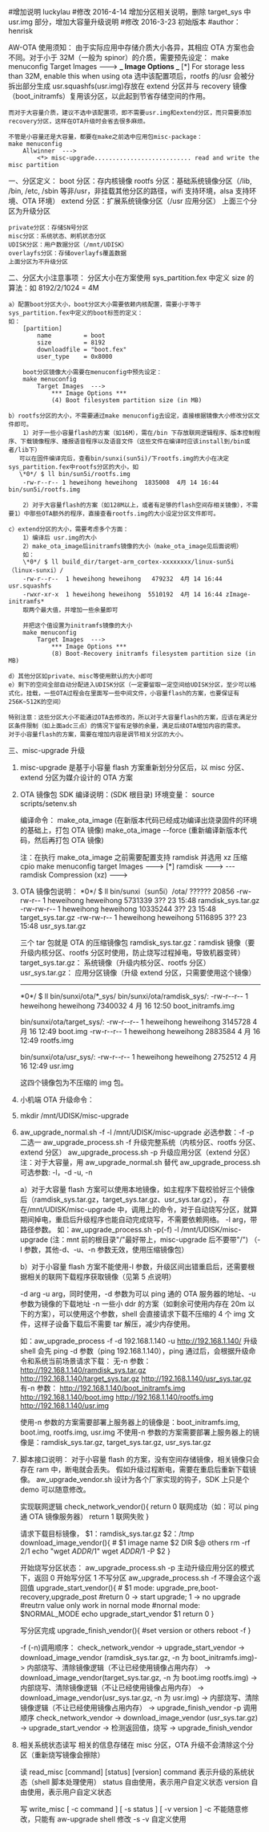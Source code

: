 #增加说明 luckylau #修改 2016-4-14 增加分区相关说明，删除 target_sys 中 usr.img 部分，增加大容量升级说明 #修改 2016-3-23 初始版本
#author：henrisk

AW-OTA 使用须知：
由于实际应用中存储介质大小各异，其相应 OTA 方案也会不同。对于小于 32M（一般为 spinor）的介质，需要预先设定：
make menuconfig
Target Images --->
**_ Image Options _**
[*] For storage less than 32M, enable this when using ota
选中该配置项后，rootfs 的/usr 会被分拆出部分生成 usr.squashfs(usr.img)存放在 extend 分区并与 recovery 镜像（boot_initramfs）复用该分区，以此起到节省存储空间的作用。

    而对于大容量介质，建议不选中该配置项，即不需要usr.img和extend分区，而只需要添加recovery分区，这样在OTA升级时会省去很多麻烦。

    不管是小容量还是大容量，都要在make之前选中应用包misc-package：
    make menuconfig
        Allwinner  --->
            <*> misc-upgrade........................... read and write the misc partition

一、分区定义：
boot 分区：存内核镜像
rootfs 分区：基础系统镜像分区（/lib, /bin, /etc, /sbin 等非/usr，非挂载其他分区的路径，wifi 支持环境，alsa 支持环境、OTA 环境）
extend 分区：扩展系统镜像分区（/usr 应用分区）
上面三个分区为升级分区

    private分区：存储SN号分区
    misc分区：系统状态、刷机状态分区
    UDISK分区：用户数据分区（/mnt/UDISK）
    overlayfs分区：存储overlayfs覆盖数据
    上面分区为不升级分区

二、分区大小注意事项：
分区大小在方案使用 sys_partition.fex 中定义
size 的算法：如 8192/2/1024 = 4M

    a）配置boot分区大小，boot分区大小需要依赖内核配置，需要小于等于sys_partition.fex中定义的boot标签的定义：
    如：
        [partition]
            name         = boot
            size         = 8192
            downloadfile = "boot.fex"
            user_type    = 0x8000

        boot分区镜像大小需要在menuconfig中预先设定：
        make menuconfig
            Target Images  --->
                *** Image Options ***
                (4) Boot filesystem partition size (in MB)

    b）rootfs分区的大小，不需要通过make menuconfig去设定，直接根据镜像大小修改分区文件即可。
        1）对于一些小容量flash的方案（如16M），需在/bin 下存放联网逻辑程序、版本控制程序、下载镜像程序、播报语音程序以及语音文件（这些文件在编译时应该install到/bin或者/lib下）
       可以在固件编译完后，查看bin/sunxi(sun5i)/下rootfs.img的大小在决定sys_partition.fex中rootfs分区的大小，如
       \*0*/ $ ll bin/sun5i/rootfs.img
        -rw-r--r-- 1 heweihong heweihong  1835008  4月 14 16:44 bin/sun5i/rootfs.img

        2）对于大容量flash的方案（如128M以上，或者有足够的flash空间存相关镜像），不需要1）中那些OTA额外的程序，直接查看rootfs.img的大小设定分区文件即可。

    c）extend分区的大小，需要考虑多个方面：
        1）编译后 usr.img的大小
        2）make_ota_image后initramfs镜像的大小（make_ota_image见后面说明）
        如：
        \*0*/ $ ll build_dir/target-arm_cortex-xxxxxxxx/linux-sun5i（linux-sunxi）/
        -rw-r--r--  1 heweihong heweihong   479232  4月 14 16:44 usr.squashfs
        -rwxr-xr-x  1 heweihong heweihong  5510192  4月 14 16:44 zImage-initramfs*
        取两个最大值，并增加一些余量即可

        并把这个值设置为initramfs镜像的大小
        make menuconfig
            Target Images  --->
                *** Image Options ***
                (8) Boot-Recovery initramfs filesystem partition size (in MB)

    d）其他分区如private、misc等使用默认的大小即可
    e）剩下的空间全部自动分配进入UDISK分区（一定要留取一定空间给UDISK分区，至少可以格式化，挂载，一些OTA过程会在里面写一些中间文件，小容量flash的方案，也要保证有256K~512K的空间）

    特别注意：这些分区大小不能通过OTA去修改的，所以对于大容量flash的方案，应该在满足分区条件限制（如上面adc三点）的情况下留有足够的余量，满足后续OTA增加内容的需求。
    对于小容量flash的方案，需要在增加内容是调节相关分区的大小。

三、misc-upgrade 升级

1. misc-upgrade 是基于小容量 flash 方案重新划分分区后，以 misc 分区、extend 分区为媒介设计的 OTA 方案

2. OTA 镜像包 SDK 编译说明：(SDK 根目录)
   环境变量：
   source scripts/setenv.sh

   编译命令：
   make_ota_image (在新版本代码已经成功编译出烧录固件的环境的基础上，打包 OTA 镜像)
   make_ota_image --force (重新编译新版本代码，然后再打包 OTA 镜像)

   注：在执行 make_ota_image 之前需要配置支持 ramdisk 并选用 xz 压缩 cpio
   make menuconfig
   target Images --->
   [*] ramdisk --->
   --- ramdisk
   Compression (xz) --->

3. OTA 镜像包说明：
   \*0\*/ $ ll bin/sunxi（sun5i）/ota/
   ?????? 20856
   -rw-rw-r-- 1 heweihong heweihong 5731339 3?? 23 15:48 ramdisk_sys.tar.gz
   -rw-rw-r-- 1 heweihong heweihong 10335244 3?? 23 15:48 target_sys.tar.gz
   -rw-rw-r-- 1 heweihong heweihong 5116895 3?? 23 15:48 usr_sys.tar.gz

   三个 tar 包就是 OTA 的压缩镜像包
   ramdisk_sys.tar.gz：ramdisk 镜像（要升级内核分区、rootfs 分区时使用，防止烧写过程掉电，导致机器变砖）
   target_sys.tar.gz： 系统镜像（升级内核分区、rootfs 分区）
   usr_sys.tar.gz： 应用分区镜像（升级 extend 分区，只需要使用这个镜像）

   ***

   \*0*/ $ ll bin/sunxi/ota/*\_sys/
   bin/sunxi/ota/ramdisk_sys/:
   -rw-r--r-- 1 heweihong heweihong 7340032 4 月 16 12:50 boot_initramfs.img

   bin/sunxi/ota/target_sys/:
   -rw-r--r-- 1 heweihong heweihong 3145728 4 月 16 12:49 boot.img
   -rw-r--r-- 1 heweihong heweihong 2883584 4 月 16 12:49 rootfs.img

   bin/sunxi/ota/usr_sys/:
   -rw-r--r-- 1 heweihong heweihong 2752512 4 月 16 12:49 usr.img

   这四个镜像包为不压缩的 img 包。

4. 小机端 OTA 升级命令：
5. mkdir /mnt/UDISK/misc-upgrade
6. aw_upgrade_normal.sh -f -l /mnt/UDISK/misc-upgrade
   必选参数：-f -p 二选一
   aw_upgrade_process.sh -f 升级完整系统（内核分区、rootfs 分区、extend 分区）
   aw_upgrade_process.sh -p 升级应用分区（extend 分区）
   注：对于大容量，用 aw_upgrade_normal.sh 替代 aw_upgrade_process.sh
   可选参数: -l，-d -u, -n

   a）对于大容量 flash 方案可以使用本地镜像，如主程序下载校验好三个镜像后（ramdisk_sys.tar.gz，target_sys.tar.gz、usr_sys.tar.gz），
   存在/mnt/UDISK/misc-upgrade 中，调用上的命令，对于自动烧写分区，就算期间掉电，重启后升级程序也能自动完成烧写，不需要依赖网络。
   -l arg，带路径参数。
   如：aw_upgrade_process.sh -p(-f) -l /mnt/UDISK/misc-upgrade (注：mnt 前的根目录"/"最好带上，misc-upgrade 后不要带"/")
   （-l 参数，其他-d、-u、-n 参数无效，使用压缩镜像包）

   b）对于小容量 flash 方案不能使用-l 参数，升级区间出错重启后，还需要根据相关的联网下载程序获取镜像（见第 5 点说明）

   -d arg -u arg，同时使用，-d 参数为可以 ping 通的 OTA 服务器的地址、-u 参数为镜像的下载地址
   -n 一些小 ddr 的方案（如剩余可使用内存在 20m 以下的方案），可以使用这个参数，shell 会直接请求下载不压缩的 4 个 img 文件，这样子设备下载后不需要 tar 解压，减少内存使用。

   如：aw_upgrade_process -f -d 192.168.1.140 -u http://192.168.1.140/
   升级 shell 会先 ping -d 参数（ping 192.168.1.140），ping 通过后，会根据升级命令和系统当前场景请求下载：
   无-n 参数：
   http://192.168.1.140/ramdisk_sys.tar.gz
   http://192.168.1.140/target_sys.tar.gz
   http://192.168.1.140/usr_sys.tar.gz
   有-n 参数：
   http://192.168.1.140/boot_initramfs.img
   http://192.168.1.140/boot.img
   http://192.168.1.140/rootfs.img
   http://192.168.1.140/usr.img

   使用-n 参数的方案需要部署上服务器上的镜像是：boot_initramfs.img, boot.img, rootfs.img, usr.img
   不使用-n 参数的方案需要部署上服务器上的镜像是：ramdisk_sys.tar.gz, target_sys.tar.gz, usr_sys.tar.gz

7. 脚本接口说明：
   对于小容量 flash 的方案，没有空间存储镜像，相关镜像只会存在 ram 中，断电就会丢失。
   假如升级过程断电，需要在重启后重新下载镜像。
   aw_upgrade_vendor.sh 设计为各个厂家实现的钩子，SDK 上只是个 demo 可以随意修改。

   实现联网逻辑
   check_network_vendor(){
   return 0 联网成功（如：可以 ping 通 OTA 镜像服务器）
   return 1 联网失败
   }

   请求下载目标镜像， $1：ramdisk_sys.tar.gz $2：/tmp
   download_image_vendor(){ # $1 image name $2 DIR $@ others
   rm -rf $2/$1
   echo "wget $ADDR/$1"
   wget $ADDR/$1 -P $2
   }

   开始烧写分区状态：
   aw_upgrade_process.sh -p 主动升级应用分区的模式下，返回 0 开始写分区 1 不写分区
   aw_upgrade_process.sh -f 不理会这个返回值
   upgrade_start_vendor(){ # $1 mode: upgrade_pre,boot-recovery,upgrade_post
   #return 0 -> start upgrade; 1 -> no upgrade
   #reutrn value only work in nornal mode
   #nornal mode: $NORMAL_MODE
   echo upgrade_start_vendor $1
   return 0
   }

   写分区完成
   upgrade_finish_vendor(){
   #set version or others
   reboot -f
   }

   -f (-n)调用顺序：
   check_network_vendor ->
   upgrade_start_vendor ->
   download_image_vendor (ramdisk_sys.tar.gz, -n 为 boot_initramfs.img)->
   内部烧写、清除镜像逻辑（不让已经使用镜像占用内存） ->
   download_image_vendor(target_sys.tar.gz, -n 为 boot.img rootfs.img) ->
   内部烧写、清除镜像逻辑（不让已经使用镜像占用内存） ->
   download_image_vendor(usr_sys.tar.gz, -n 为 usr.img) ->
   内部烧写、清除镜像逻辑（不让已经使用镜像占用内存） ->
   upgrade_finish_vendor
   -p 调用顺序
   check_network_vendor ->
   download_image_vendor (usr_sys.tar.gz) ->
   upgrade_start_vendor ->
   检测返回值，烧写 ->
   upgrade_finish_vendor

8. 相关系统状态读写
   相关的信息存储在 misc 分区，OTA 升级不会清除这个分区（重新烧写镜像会擦除）

   读 read_misc [command] [status] [version]
   command 表示升级的系统状态（shell 脚本处理使用）
   status 自由使用，表示用户自定义状态
   version 自由使用，表示用户自定义状态

   写 write_misc [ -c command ] [ -s status ] [ -v version ]
   -c 不能随意修改，只能有 aw-upgrade shell 修改
   -s -v 自定义使用

